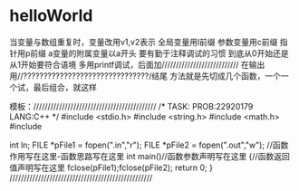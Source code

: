 # helloWorld
当变量与数组重复时，变量改用v1,v2表示
全局变量用l前缀
参数变量用c前缀
指针用p前缀
a变量的附属变量以a开头
要有勤于注释调试的习惯
到底从0开始还是从1开始要符合语境
多用printf调试，后面加///////////////////////////
在输出用//???????????????????????????????/结尾
方法就是先切成几个函数，一个一个试，最后组合，就这样




模板：///////////////////////////////////////////
/*
TASK:
PROB:22920179
LANG:C++
*/
#include <stdio.h>
#include <string.h>
#include <math.h>
#include <iostream>

int ln;
FILE *pFile1 = fopen(".in","r");
FILE *pFile2 = fopen(".out","w");
//函数作用写在这里-函数思路写在这里
int main()//函数参数声明写在这里
{//函数返回值声明写在这里
    fclose(pFile1);fclose(pFile2);
    return 0;
}
//////////////////////////////////////////////////
